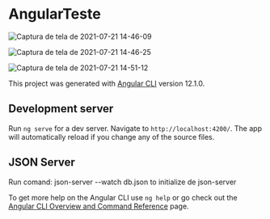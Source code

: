 # AngularTeste



![Captura de tela de 2021-07-21 14-46-09](https://user-images.githubusercontent.com/61557867/126537747-fc18e243-ddb7-4e43-a627-6b9565837655.png)

![Captura de tela de 2021-07-21 14-46-25](https://user-images.githubusercontent.com/61557867/126538027-734c857e-4e42-46af-bdda-e01b3c5197da.png)


![Captura de tela de 2021-07-21 14-51-12](https://user-images.githubusercontent.com/61557867/126536153-5ebd5795-fc67-419b-bf88-779673dd8332.png)





This project was generated with [Angular CLI](https://github.com/angular/angular-cli) version 12.1.0.

## Development server

Run `ng serve` for a dev server. Navigate to `http://localhost:4200/`. The app will automatically reload if you change any of the source files.

## JSON Server

Run comand: json-server --watch db.json to initialize de json-server



To get more help on the Angular CLI use `ng help` or go check out the [Angular CLI Overview and Command Reference](https://angular.io/cli) page.
